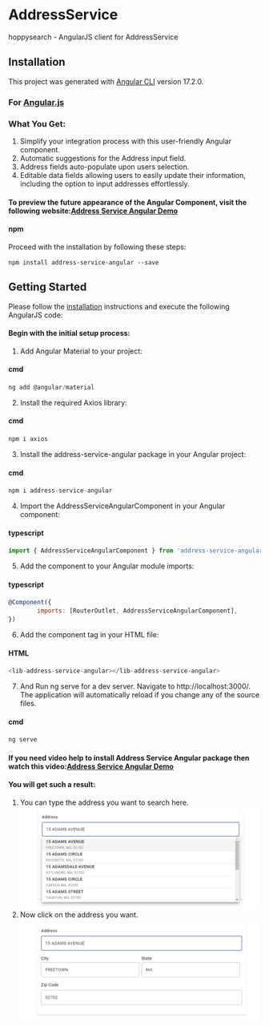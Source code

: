 # AddressService

hoppysearch - AngularJS client for AddressService

## Installation

This project was generated with [Angular CLI](https://angular.io/cli) version 17.2.0.
### For [Angular.js](https://angular.io/cli)

### What You Get:

1. Simplify your integration process with this user-friendly Angular component.
2. Automatic suggestions for the Address input field.
3. Address fields auto-populate upon users selection.
4. Editable data fields allowing users to easily update their information, including the option to input addresses effortlessly.

#### To preview the future appearance of the Angular Component, visit the following website:[Address Service Angular Demo](http://address-service-react.s3-website.ap-south-1.amazonaws.com/)

#### npm    
Proceed with the installation by following these steps:

```shell    
npm install address-service-angular --save
```

## Getting Started

Please follow the [installation](#installation) instructions and execute the following AngularJS code:

#### Begin with the initial setup process:

1. Add Angular Material to your project:

#### cmd 

```javascript
ng add @angular/material
```

2. Install the required Axios library:

#### cmd 

```javascript
npm i axios
```

3. Install the address-service-angular package in your Angular project:

#### cmd 

```javascript
npm i address-service-angular
```

4. Import the AddressServiceAngularComponent in your Angular component:

#### typescript

```javascript
import { AddressServiceAngularComponent } from 'address-service-angular';
```

5. Add the component to your Angular module imports:

#### typescript

```javascript
@Component({
        imports: [RouterOutlet, AddressServiceAngularComponent],
})
```

6. Add the component tag in your HTML file:

#### HTML

```javascript
<lib-address-service-angular></lib-address-service-angular>
```

7. And Run ng serve for a dev server. Navigate to http://localhost:3000/. The application will automatically reload if you change any of the source files.

#### cmd

```javascript
ng serve
```

#### If you need video help to install Address Service Angular package then watch this video:[Address Service Angular Demo](https://youtu.be/kaDX-3NWU-k)

#### You will get such a result:

1. You can type the address you want to search here.
![alt text](projects/address-service-angular/src/lib/image/Capture1.PNG)
2. Now click on the address you want.
![alt text](projects/address-service-angular/src/lib/image/Capture2.PNG)